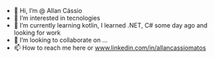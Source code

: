 - 👋 Hi, I’m @ Allan Cássio
- 👀 I’m interested in tecnologies
- 🌱 I’m currently learning kotlin, I learned .NET, C# some day ago and looking for work
- 💞️ I’m looking to collaborate on ...
- 📫 How to reach me here or www.linkedin.com/in/allancassiomatos



<!---
CassioAllan/AllanCassio is a ✨ special ✨ repository because its `README.md` (this file) appears on your GitHub profile.
You can click the Preview link to take a look at your changes.
--->
